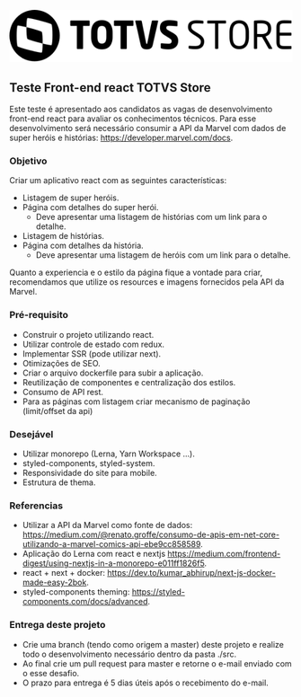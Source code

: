 ![](images/logo.svg)

## Teste Front-end react TOTVS Store

Este teste é apresentado aos candidatos as vagas de desenvolvimento front-end react para avaliar os conhecimentos técnicos.
Para esse desenvolvimento será necessário consumir a API da Marvel com dados de super heróis e histórias: https://developer.marvel.com/docs.

### Objetivo

Criar um aplicativo react com as seguintes características:
 - Listagem de super heróis.
 - Página com detalhes do super herói.
   - Deve apresentar uma listagem de histórias com um link para o detalhe.
 - Listagem de histórias.
 - Página com detalhes da história.
   - Deve apresentar uma listagem de heróis com um link para o detalhe.

Quanto a experiencia e o estilo da página fique a vontade para criar, recomendamos que utilize os resources e imagens fornecidos pela API da Marvel.

### Pré-requisito

 - Construir o projeto utilizando react.
 - Utilizar controle de estado com redux.
 - Implementar SSR (pode utilizar next).
 - Otimizações de SEO.
 - Criar o arquivo dockerfile para subir a aplicação.
 - Reutilização de componentes e centralização dos estilos.
 - Consumo de API rest.
 - Para as páginas com listagem criar mecanismo de paginação (limit/offset da api)

### Desejável

 - Utilizar monorepo (Lerna, Yarn Workspace ...).
 - styled-components, styled-system.
 - Responsividade do site para mobile.
 - Estrutura de thema.

### Referencias

 - Utilizar a API da Marvel como fonte de dados: https://medium.com/@renato.groffe/consumo-de-apis-em-net-core-utilizando-a-marvel-comics-api-ebe9cc858589.
 - Aplicação do Lerna com react e nextjs https://medium.com/frontend-digest/using-nextjs-in-a-monorepo-e011ff1826f5.
 - react + next + docker: https://dev.to/kumar_abhirup/next-js-docker-made-easy-2bok.
 - styled-components theming: https://styled-components.com/docs/advanced.

### Entrega deste projeto
 - Crie uma branch (tendo como origem a master) deste projeto e realize todo o desenvolvimento necessário dentro da pasta ./src.
 - Ao final crie um pull request para master e retorne o e-mail enviado com o esse desafio.
 - O prazo para entrega é 5 dias úteis após o recebimento do e-mail.
